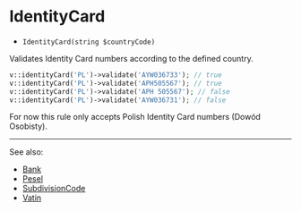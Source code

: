 # IdentityCard

- `IdentityCard(string $countryCode)`

Validates Identity Card numbers according to the defined country.

```php
v::identityCard('PL')->validate('AYW036733'); // true
v::identityCard('PL')->validate('APH505567'); // true
v::identityCard('PL')->validate('APH 505567'); // false
v::identityCard('PL')->validate('AYW036731'); // false
```

For now this rule only accepts Polish Identity Card numbers (Dowód Osobisty).

***
See also:

  * [Bank](Bank.md)
  * [Pesel](Pesel.md)
  * [SubdivisionCode](SubdivisionCode.md)
  * [Vatin](Vatin.md)
